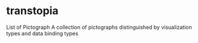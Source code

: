 # transtopia
List of Pictograph
A collection of pictographs distinguished by visualization types and data binding types
